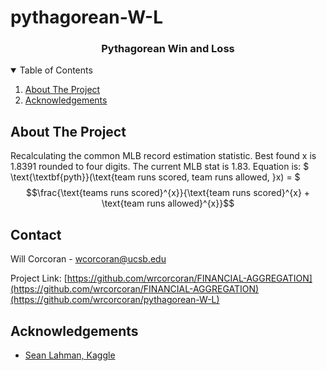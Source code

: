 # pythagorean-W-L
<p align="center">
  <h3 align="center">Pythagorean Win and Loss</h3>
</p>



<!-- TABLE OF CONTENTS -->
<details open="open">
  <summary>Table of Contents</summary>
  <ol>
    <li>
      <a href="#about-the-project">About The Project</a>
    </li>
    <li>
       <a href="#acknowledgements">Acknowledgements</a>
    </li>
  </ol>
</details>



<!-- ABOUT THE PROJECT -->
## About The Project
Recalculating the common MLB record estimation statistic. Best found x is 1.8391 rounded to four digits. The current MLB stat is 1.83. 
Equation is: $` \text{\textbf{pyth}}(\text{team runs scored, team runs allowed, }x) = `$ $$\frac{\text{teams runs scored}^{x}}{\text{team runs scored}^{x} + \text{team runs allowed}^{x}}$$

<!-- CONTACT -->
## Contact

Will Corcoran - wcorcoran@ucsb.edu

Project Link: [https://github.com/wrcorcoran/FINANCIAL-AGGREGATION](https://github.com/wrcorcoran/FINANCIAL-AGGREGATION)(https://github.com/wrcorcoran/pythagorean-W-L)

<!-- ACKNOWLEDGEMENTS -->
## Acknowledgements
* [Sean Lahman, Kaggle](https://www.kaggle.com/datasets/seanlahman/the-history-of-baseball?resource=download)
